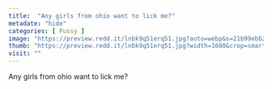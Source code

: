 ```yaml
---
title:  "Any girls from ohio want to lick me?"
metadate: "hide"
categories: [ Pussy ]
image: "https://preview.redd.it/lnbk9q51erq51.jpg?auto=webp&s=21b99ebb26ed1a3651d3293716a7f332a58ce1d8"
thumb: "https://preview.redd.it/lnbk9q51erq51.jpg?width=1080&crop=smart&auto=webp&s=6e87ea15481548c15ff3442c5a52fe8d3a8f46d3"
visit: ""
---
```

Any girls from ohio want to lick me?
